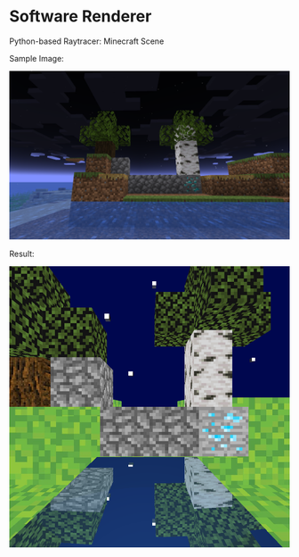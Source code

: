 # Software Renderer

Python-based Raytracer: Minecraft Scene

Sample Image:

![](https://github.com/oscarparedez/raytracer/blob/main/minecraft.png)

Result:

![](https://github.com/oscarparedez/raytracer/blob/main/minecraft.bmp)